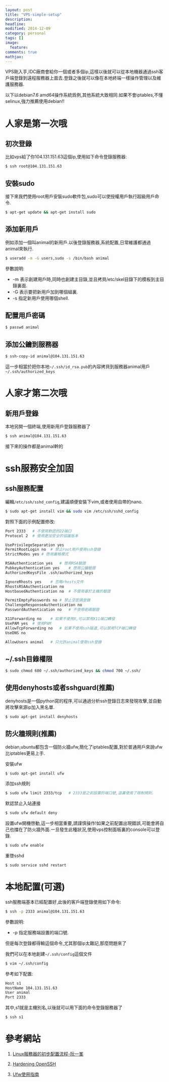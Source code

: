 ```yaml
---
layout: post
title: "VPS-simple-setup"
description: 
headline: 
modified: 2014-12-09
category: personal
tags: []
image: 
  feature: 
comments: true
mathjax: 
---
```

VPS剛入手,IDC廠商會給你一個或者多個ip,這樣以後就可以從本地機器通過ssh客戶端登錄到遠程服務器上面去.登錄之後就可以像在本地終端一樣操作管理以及維護服務器.
<!--more-->

以下以debian7.6 amd64操作系統爲例,其他系統大致相同.如果不會iptables,不懂selinux,強力推薦使用debian!!

# 人家是第一次哦

## 初次登錄
比如vps給了你104.131.151.63這個ip,使用如下命令登錄服務器:

~~~ bash
$ ssh root@104.131.151.63
~~~

## 安裝sudo
接下來我們使用root用戶安裝sudo軟件包,sudo可以使授權用戶執行超級用戶命令.

~~~ bash
$ apt-get update && apt-get install sudo
~~~

## 添加新用戶

例如添加一個叫animal的新用戶.以後登錄服務器,系統配置,日常維護都通過animal來執行.

~~~ bash
$ useradd -m -G users,sudo -s /bin/bash animal
~~~

參數說明:
  * -m 表示創建用戶時,同時也創建主目錄,並且拷貝/etc/skel目錄下的模板到主目錄裏面.
  * -G 表示要把新用戶加到哪個組裏.
  * -s 指定新用戶使用哪個shell.

## 配置用戶密碼

~~~ bash
$ passwd animal
~~~

## 添加公鑰到服務器

~~~ bash
$ ssh-copy-id animal@104.131.151.63
~~~

這一步相當於把你本地`~/.ssh/id_rsa.pub`的內容拷貝到服務器animal用戶`~/.ssh/authorized_keys`

# 人家才第二次哦

## 新用戶登錄

本地另開一個終端,使用新用戶登錄服務器了

~~~ bash
$ ssh animal@104.131.151.63
~~~

接下來的操作都是animal幹的

# ssh服務安全加固

## ssh服務配置

編輯`/etc/ssh/sshd_config`,建議順便安裝下vim,或者使用自帶的nano.

~~~ bash
$ sudo apt-get install vim && sudo vim /etc/ssh/sshd_config
~~~

對照下面的示例配置修改:

~~~ bash
Port 2333   # 不使用默認的22端口
Protocol 2  # 使用更加安全的協議版本

UsePrivilegeSeparation yes
PermitRootLogin no  # 禁止root用戶使用ssh登錄
StrictModes yes # 啓用嚴格模式

RSAAuthentication yes   # 啓用RSA驗證
PubkeyAuthentication yes    # 啓用公鑰驗證
AuthorizedKeysFile .ssh/authorized_keys

IgnoreRhosts yes    # 忽略rhosts文件
RhostsRSAAuthentication no
HostbasedAuthentication no  # 不使用基於主機的驗證

PermitEmptyPasswords no # 禁止空密碼登錄
ChallengeResponseAuthentication no
PasswordAuthentication no   # 不使用密碼驗證

X11Forwarding no    # 如果不使用X,可以禁用X11端口轉發
UsePAM yes  # 使用PAM
AllowTcpForwarding no   # 如果不使用ssh隧道,可以禁用TCP端口轉發
UseDNS no

AllowUsers animal   # 只允許animal使用ssh登錄
~~~

## ~/.ssh目錄權限

~~~ bash
$ sudo chmod 600 ~/.ssh/authorized_keys && chmod 700 ~/.ssh/
~~~

## 使用denyhosts或者sshguard(推薦)

denyhosts是一個python寫的程序,可以通過分析ssh登錄日志來發現攻擊,並自動將攻擊來源ip加入黑名單.

~~~ bash
$ sudo apt-get install denyhosts
~~~

## 防火牆規則(推薦)

debian,ubuntu都包含一個防火牆ufw,簡化了iptables配置,對於普通用戶來說ufw比iptables更易上手.

安裝ufw

~~~ bash
$ sudo apt-get install ufw
~~~

添加ssh規則

~~~ bash
$ sudo ufw limit 2333/tcp   # 2333是之前設置的端口號,這裏使用了限制規則.
~~~

默認禁止入站連接

~~~ bash
$ sudo ufw default deny
~~~

設置ufw開機啓動,這一步相當重要,請謹慎操作!如果之前配置出現錯誤,可能會將自己也擋在了防火牆外面.一旦發生此種狀況,使用vps控制面板裏的console可以登錄.

~~~ bash
$ sudo ufw enable
~~~

重啓sshd

~~~ bash
$ sudo service sshd restart
~~~

# 本地配置(可選)

ssh服務端基本已經配置好,此後的客戶端登錄使用如下命令:

~~~ bash
$ ssh -p 2333 animal@104.131.151.63
~~~

參數說明:
  * -p 指定服務端設置的端口號.

但是每次登錄都得輸這個命令,尤其那個ip太難記,那麼問題來了

我們可以在本地創建`~/.ssh/config`這個文件

~~~ bash
$ vim ~/.ssh/config
~~~

參考如下配置:

~~~ bash
Host s1
HostName 104.131.151.63
User animal
Port 2333
~~~

其中,s1就是主機別名,以後就可以用下面的命令登錄服務器了

~~~ bash
$ ssh s1
~~~

# 參考網站

1. [Linux服務器的初步配置流程-阮一峯](http://www.ruanyifeng.com/blog/2014/03/server_setup.html "Linux服務器的初步配置流程-阮一峯")

2. [Hardening OpenSSH](https://dev.gentoo.org/~swift/docs/security_benchmarks/openssh.html "Hardening OpenSSH")

3. [Ufw使用指南](http://wiki.ubuntu.org.cn/Ufw%E4%BD%BF%E7%94%A8%E6%8C%87%E5%8D%97 "Ufw使用指南")

